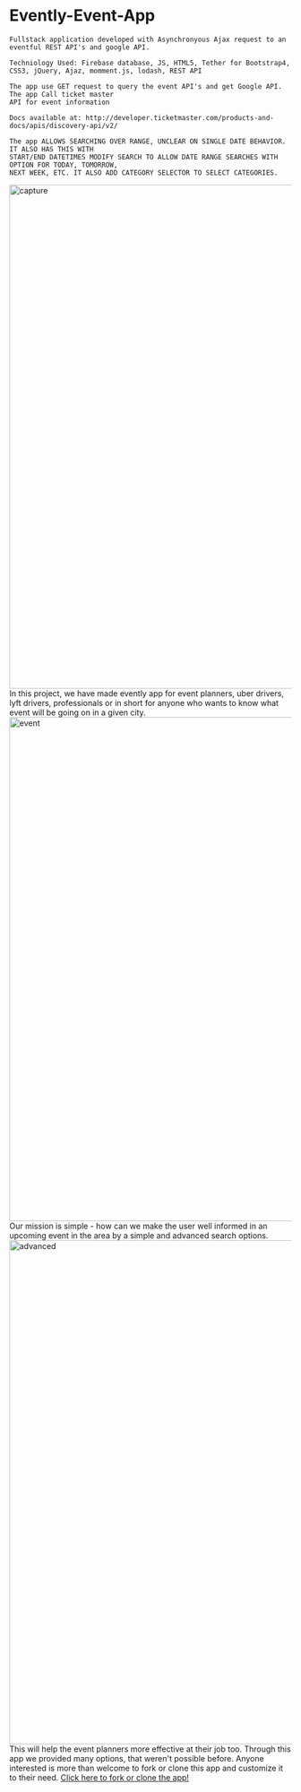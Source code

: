    # Evently-Event-App
   
 	Fullstack application developed with Asynchronyous Ajax request to an eventful REST API's and google API.
	
	Techniology Used: Firebase database, JS, HTML5, Tether for Bootstrap4, CSS3, jQuery, Ajaz, momment.js, lodash, REST API
 
 	The app use GET request to query the event API's and get Google API. The app Call ticket master
	API for event information
	
	Docs available at: http://developer.ticketmaster.com/products-and-docs/apis/discovery-api/v2/

	The app ALLOWS SEARCHING OVER RANGE, UNCLEAR ON SINGLE DATE BEHAVIOR. IT ALSO HAS THIS WITH 
	START/END DATETIMES MODIFY SEARCH TO ALLOW DATE RANGE SEARCHES WITH OPTION FOR TODAY, TOMORROW,
	NEXT WEEK, ETC. IT ALSO ADD CATEGORY SELECTOR TO SELECT CATEGORIES.

<img width="900" alt="capture" src="https://cloud.githubusercontent.com/assets/23619819/24816558/3942d486-1ba7-11e7-96d5-cf362006fc36.PNG">
In this project, we have made evently app for event planners, uber drivers, lyft drivers, professionals or in short for anyone who wants to know what event will be going on in a given city.
<img width="900" alt="event" src="https://cloud.githubusercontent.com/assets/23619819/24816551/34cf00a0-1ba7-11e7-8774-af803a923dd4.PNG">
 Our mission is simple - how can we make the user well informed in an upcoming event in the area by a simple and advanced search options.
<img width="900" alt="advanced" src="https://cloud.githubusercontent.com/assets/23619819/24816555/369fa484-1ba7-11e7-8a94-e1dbffbb3f3a.PNG">
This will help the event planners more effective at their job too. Through this app we provided many options, that weren't possible before. Anyone interested is more than welcome to fork or clone this app and customize it to their need. <a href="https://github.com/rdhenderson/group-project.git">Click here to fork or clone the app!</a> 
